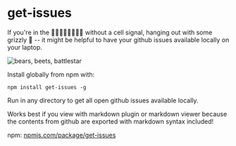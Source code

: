 # get-issues

If you're in the 🌳🌲🌳🌲🌳🌲🌳🌲 without a cell signal, hanging out with some grizzly 🐻 -- it might be helpful to have your github issues available locally on your laptop.

![bears, beets, battlestar](http://fat.gfycat.com/ContentLividCock.gif)

Install globally from npm with:

`npm install get-issues -g`

Run in any directory to get all open github issues available locally.

Works best if you view with markdown plugin or markdown viewer because the contents from github are exported with markdown syntax included!

npm: [npmjs.com/package/get-issues](https://www.npmjs.com/package/get-issues)